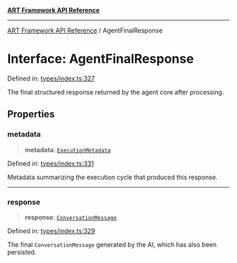 [**ART Framework API Reference**](../README.md)

***

[ART Framework API Reference](../README.md) / AgentFinalResponse

# Interface: AgentFinalResponse

Defined in: [types/index.ts:327](https://github.com/hashangit/ART/blob/d99cb328093f6dec701b3289d82d5abbf64a3736/src/types/index.ts#L327)

The final structured response returned by the agent core after processing.

## Properties

### metadata

> **metadata**: [`ExecutionMetadata`](ExecutionMetadata.md)

Defined in: [types/index.ts:331](https://github.com/hashangit/ART/blob/d99cb328093f6dec701b3289d82d5abbf64a3736/src/types/index.ts#L331)

Metadata summarizing the execution cycle that produced this response.

***

### response

> **response**: [`ConversationMessage`](ConversationMessage.md)

Defined in: [types/index.ts:329](https://github.com/hashangit/ART/blob/d99cb328093f6dec701b3289d82d5abbf64a3736/src/types/index.ts#L329)

The final `ConversationMessage` generated by the AI, which has also been persisted.
